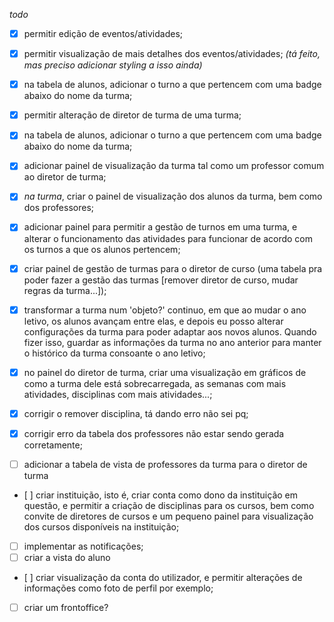 *todo*
- [X] permitir edição de eventos/atividades;
- [X] permitir visualização de mais detalhes dos eventos/atividades; _(tá feito, mas preciso adicionar styling a isso ainda)_
- [X] na tabela de alunos, adicionar o turno a que pertencem com uma badge abaixo do nome da turma;
- [X] permitir alteração de diretor de turma de uma turma;
- [X] na tabela de alunos, adicionar o turno a que pertencem com uma badge abaixo do nome da turma;
- [X] adicionar painel de visualização da turma tal como um professor comum ao diretor de turma;
- [X] *na turma*, criar o painel de visualização dos alunos da turma, bem como dos professores; 
- [X] adicionar painel para permitir a gestão de turnos em uma turma, e alterar o funcionamento das atividades para funcionar de acordo com os turnos a que os alunos pertencem; 
- [X] criar painel de gestão de turmas para o diretor de curso (uma tabela pra poder fazer a gestão das turmas [remover diretor de curso, mudar regras da turma...]); <!-- quase completo -->
- [X] transformar a turma num 'objeto?' continuo, em que ao mudar o ano letivo, os alunos avançam entre elas, e depois eu posso alterar configurações da turma para poder adaptar aos novos alunos. Quando fizer isso, guardar as informações da turma no ano anterior para manter o histórico da turma consoante o ano letivo; <!-- chato --> <!-- aqui o que falta é: criar um painel de vista para as turmas, mas isso estou tratando agora enquanto crio o dashboard do dt, ou seja, após concluir isso, posso dar display dessa informação para o diretor de curso ver. Depois posso aplicar o mesmo (ou semelhante) para as turmas antigas -->

- [X] no painel do diretor de turma, criar uma visualização em gráficos de como a turma dele está sobrecarregada, as semanas com mais atividades, disciplinas com mais atividades...; <!-- meio chato também -->
- [X] corrigir o remover disciplina, tá dando erro não sei pq;
- [X] corrigir erro da tabela dos professores não estar sendo gerada corretamente;
- [ ] adicionar a tabela de vista de professores da turma para o diretor de turma
- [ ] criar instituição, isto é, criar conta como dono da instituição em questão, e permitir a criação de disciplinas para os cursos, bem como convite de diretores de cursos e um pequeno painel para visualização dos cursos disponíveis na instituição; <!-- não tão chato -->
- [ ] implementar as notificações; <!-- um pouco chato -->
- [ ] criar a vista do aluno
- [ ] criar visualização da conta do utilizador, e permitir alterações de informações como foto de perfil por exemplo; <!-- fácil -->
- [ ] criar um frontoffice? <!-- logo se vê -->




<!-- o que estive fazendo até agora foram correções de erros, tenho que:

    !! mudar a designação do turno 0 de todos para alguma outra coisa, perguntar ao stor nuno ou assim!!

    - ajustar na db o rel_turma_user e rel_turno_user, há redundancias, dados de uma tabela são iguais aos da outra, tenho que ajustar isso a nível do código para deixar mais fácil de trabalhar, não faz sentido ficar sempre relacionando os mesmos dados;

    - depois daquilo ali em cima, tenho que corrigir os erros que advém disso, sobretudo nas tabelas de professores de diretores de turma;

    - corrigir a tabela de professor do direto de curso, tenho que ver pq que quando eu removo a relação de um professor com uma turma, se ele for dt da turma continua aparecendo lá que ele é dt da turma, isso não deveria acontecer (não sei se isso aconteceu por eu ter tirado os dados direto desde da db, não sei, tenho que ver);
 -->


